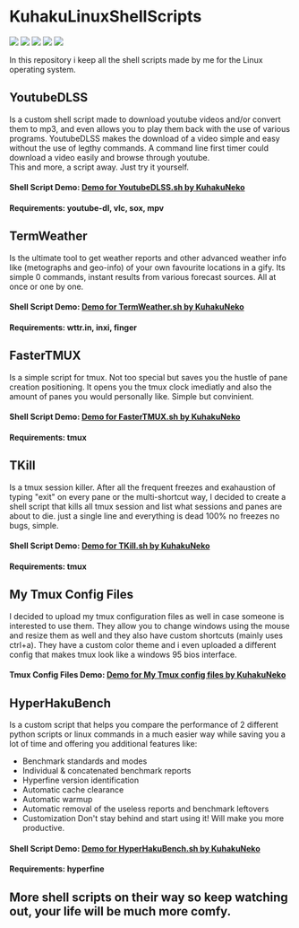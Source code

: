 # KuhakuLinuxShellScripts
<p float="right">
<img src="https://img.shields.io/badge/Shell-100%25-lime">
<img src="https://img.shields.io/badge/Shell Type-Bash-success">
<img src="https://img.shields.io/badge/OS-Linux-orange">
<img src="https://img.shields.io/badge/Builds-BETA-blue">
<a href="https://hits.seeyoufarm.com"><img src="https://hits.seeyoufarm.com/api/count/incr/badge.svg?url=https%3A%2F%2Fgithub.com%2FKuhakuNeko%2FKuhakuNekoLinuxShellScripts&count_bg=%23FF5089&title_bg=%23555555&icon=&icon_color=%232DD8E3&title=Hits&edge_flat=false"/></a>
</p>
In this repository i keep all the shell scripts made by me for the Linux operating system.

## YoutubeDLSS
Is a custom shell script made to download youtube videos and/or convert them to mp3, and even allows you to play them back with the use of various programs. YoutubeDLSS makes the download of a video simple and easy without the use of legthy commands. A command line first timer could download a video easily and browse through youtube. <br /> This and more, a script away. Just try it yourself.

#### Shell Script Demo: [Demo for YoutubeDLSS.sh by KuhakuNeko](https://asciinema.org/a/VlPMJ7XiUjUfVelGFS0s9JN3J)

#### Requirements: youtube-dl, vlc, sox, mpv

## TermWeather
Is the ultimate tool to get weather reports and other advanced weather info like (metographs and geo-info) of your own favourite locations in a gify. Its simple 0 commands, instant results from various forecast sources. All at once or one by one.

#### Shell Script Demo: [Demo for TermWeather.sh by KuhakuNeko](https://asciinema.org/a/2LLhbLynRi6GJV2aMkwHjtQ4P)

#### Requirements: wttr.in, inxi, finger

## FasterTMUX
Is a simple script for tmux. Not too special but saves you the hustle of pane creation positioning. It opens you the tmux clock imediatly and also the amount of panes you would personally like. Simple but convinient.

#### Shell Script Demo: [Demo for FasterTMUX.sh by KuhakuNeko](https://asciinema.org/a/tAmwKLyq0Lkvgs4qp2gYGU68o)

#### Requirements: tmux

## TKill
Is a tmux session killer. After all the frequent freezes and exahaustion of typing "exit" on every pane or the multi-shortcut way, I decided to create a shell script that kills all tmux session and list what sessions and panes are about to die. just a single line and everything is dead 100% no freezes no bugs, simple.

#### Shell Script Demo: [Demo for TKill.sh by KuhakuNeko](https://asciinema.org/a/tAmwKLyq0Lkvgs4qp2gYGU68o)

#### Requirements: tmux

## My Tmux Config Files
I decided to upload my tmux configuration files as well in case someone is interested to use them. They allow you to change windows using the mouse and resize them as well and they also have custom shortcuts (mainly uses ctrl+a). They have a custom color theme and i even uploaded a different config that makes tmux look like a windows 95 bios interface.

#### Tmux Config Files Demo: [Demo for My Tmux config files by KuhakuNeko](https://asciinema.org/a/ial2U20oFMhc2i3IFFupJ2Ipn)

## HyperHakuBench
Is a custom script that helps you compare the performance of 2 different python scripts or linux commands in a much easier way while saving you a lot of time and offering you additional features like:
- Benchmark standards and modes
- Individual & concatenated benchmark reports
- Hyperfine version identification
- Automatic cache clearance
- Automatic warmup
- Automatic removal of the useless reports and benchmark leftovers
- Customization
Don't stay behind and start using it! Will make you more productive.


#### Shell Script Demo: [Demo for HyperHakuBench.sh by KuhakuNeko](https://asciinema.org/a/t4w9uDFtuE8GYKeyFbzadEJ6r)

#### Requirements: hyperfine

## More shell scripts on their way so keep watching out, your life will be much more comfy.
